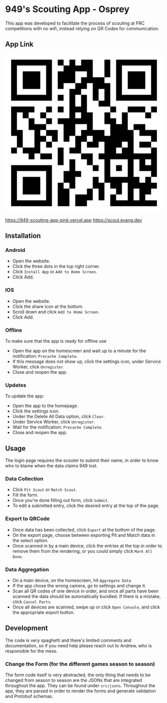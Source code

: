 # 949's Scouting App - Osprey

This app was developed to facilitate the process of scouting at FRC competitions with no wifi, instead relying on QR Codes for communication.

## App Link

![Scouting App Link](scout-app-link.png)

https://949-scouting-app-pink.vercel.app
https://scout.evang.dev

## Installation

### Android

-   Open the website.
-   Click the three dots in the top right corner.
-   Click `Install App` or `Add to Home Screen`.
-   Click Add.

### IOS

-   Open the website.
-   Click the share icon at the bottom.
-   Scroll down and click `Add to Home Screen`.
-   Click Add.

### Offline

To make sure that the app is ready for offline use

-   Open the app on the homescreen and wait up to a minute for the notification: `Precache Complete`.
-   If this message does not show up, click the settings icon, under Service Worker, click `Unregister`.
-   Close and reopen the app.

### Updates

To update the app:

-   Open the app to the homepage.
-   Click the settings icon.
-   Under the Delete All Data option, click `Clear`.
-   Under Service Worker, click `Unregister`.
-   Wait for the notification: `Precache Complete`.
-   Close and reopen the app.

## Usage

The login page requires the scouter to submit their name, in order to know who to blame when the data claims 949 lost.

### Data Collection

-   Click `Pit Scout` or `Match Scout`.
-   Fill the form.
-   Once you're done filling out form, click `Submit`.
-   To edit a submitted entry, click the desired entry at the top of the page.

### Export to QRCode

-   Once data has been collected, click `Export` at the bottom of the page.
-   On the export page, choose between exporting Pit and Match data in the select option.
-   Once scanned in by a main device, click the entries at the top in order to remove them from the rendering, or you could simply click `Mark All Done`.

### Data Aggregation

-   On a main device, on the homescreen, hit `Aggregate Data`
-   If the app chose the wrong camera, go to settings and change it.
-   Scan all QR codes of one device in order, and once all parts have been scanned the data should be automatically bundled. If there is a mistake, click `Cancel Parts`.
-   Once all devices are scanned, swipe up or click `Open Console`, and click the appropriate export button.

## Development

The code is very spaghetti and there's limited comments and documentation, so if you need help please reach out to Andrew, who is responsible for the mess.

### Change the Form (for the different games season to season)

The form code itself is very abstracted, the only thing that needs to be changed from season to season are the JSONs that are integrated throughout the app. They can be found under `src/jsons`. Throughout the app, they are parsed in order to render the forms and generate validation and Protobuf schemas.
